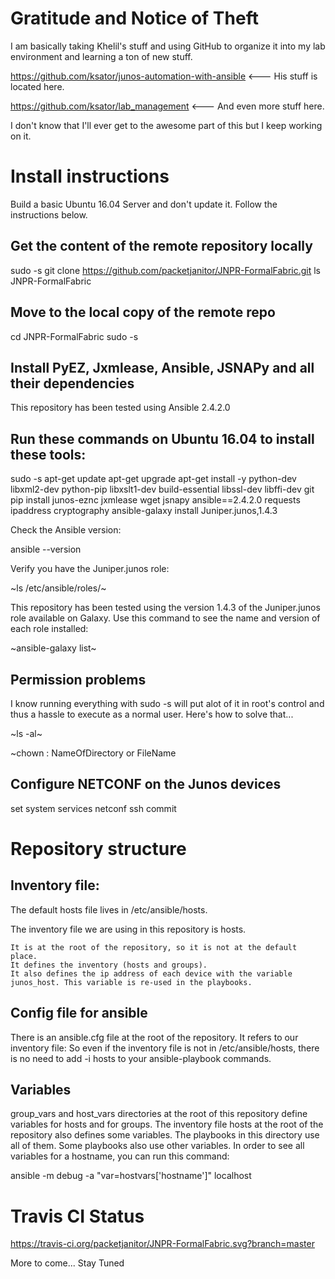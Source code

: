 # Gratitude and Notice of Theft

I am basically taking Khelil's stuff and using GitHub to organize it into my lab environment and learning a ton of new stuff.

https://github.com/ksator/junos-automation-with-ansible <--- His stuff is located here.

https://github.com/ksator/lab_management <--- And even more stuff here.

I don't know that I'll ever get to the awesome part of this but I keep working on it.

# Install instructions

Build a basic Ubuntu 16.04 Server and don't update it. Follow the instructions below.

## Get the content of the remote repository locally

sudo -s
git clone https://github.com/packetjanitor/JNPR-FormalFabric.git
ls JNPR-FormalFabric

## Move to the local copy of the remote repo

cd JNPR-FormalFabric
sudo -s

## Install PyEZ, Jxmlease, Ansible, JSNAPy and all their dependencies

This repository has been tested using Ansible 2.4.2.0

## Run these commands on Ubuntu 16.04 to install these tools:

sudo -s
apt-get update
apt-get upgrade
apt-get install -y python-dev libxml2-dev python-pip libxslt1-dev build-essential libssl-dev libffi-dev git
pip install junos-eznc jxmlease wget jsnapy ansible==2.4.2.0 requests ipaddress cryptography 
ansible-galaxy install Juniper.junos,1.4.3

Check the Ansible version:

ansible --version

Verify you have the Juniper.junos role:

~ls /etc/ansible/roles/~

This repository has been tested using the version 1.4.3 of the Juniper.junos role available on Galaxy.
Use this command to see the name and version of each role installed:

~ansible-galaxy list~

## Permission problems

I know running everything with sudo -s will put alot of it in root's control and thus a hassle to execute as a normal user. Here's how to solve that...

~ls -al~ 

~chown <username>:<username> NameOfDirectory or FileName

## Configure NETCONF on the Junos devices

set system services netconf ssh
commit

# Repository structure
## Inventory file:

The default hosts file lives in /etc/ansible/hosts.

The inventory file we are using in this repository is hosts.

    It is at the root of the repository, so it is not at the default place.
    It defines the inventory (hosts and groups).
    It also defines the ip address of each device with the variable junos_host. This variable is re-used in the playbooks.

## Config file for ansible

There is an ansible.cfg file at the root of the repository.
It refers to our inventory file: So even if the inventory file is not in /etc/ansible/hosts, there is no need to add -i hosts to your ansible-playbook commands.

## Variables

group_vars and host_vars directories at the root of this repository define variables for hosts and for groups.
The inventory file hosts at the root of the repository also defines some variables.
The playbooks in this directory use all of them.
Some playbooks also use other variables.
In order to see all variables for a hostname, you can run this command:

ansible -m debug -a "var=hostvars['hostname']" localhost

# Travis CI Status
https://travis-ci.org/packetjanitor/JNPR-FormalFabric.svg?branch=master

More to come... Stay Tuned

